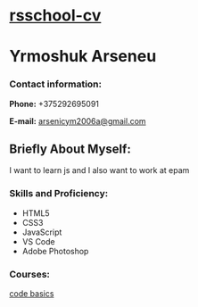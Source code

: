 
# [rsschool-cv](адрес "Описание")
# Yrmoshuk Arseneu
### Contact information:
**Phone:** +375292695091


**E-mail:** arsenicym2006a@gmail.com


## Briefly About Myself:
I want to learn js and I also want to work at epam

### Skills and Proficiency:
* HTML5
*  CSS3
* JavaScript 
* VS Code
* Adobe Photoshop
### Courses:
[code basics](https://code-basics.com/ru)
